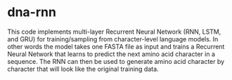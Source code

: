 # dna-rnn

This code implements multi-layer Recurrent Neural Network (RNN, LSTM, and GRU) for training/sampling from character-level language models. In other words the model takes one FASTA file as input and trains a Recurrent Neural Network that learns to predict the next amino acid character in a sequence. The RNN can then be used to generate amino acid character by character that will look like the original training data.
